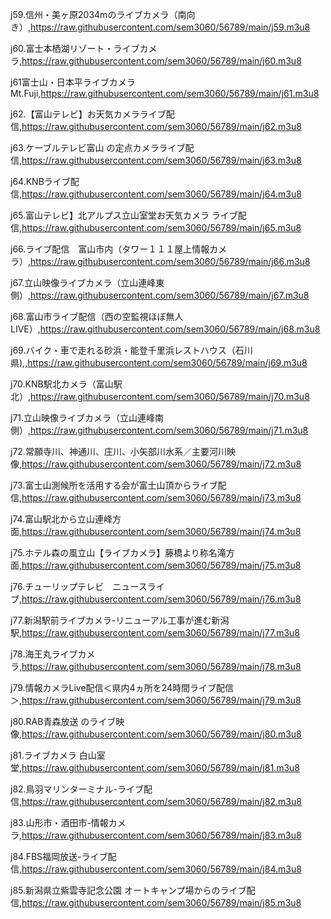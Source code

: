 j59.信州・美ヶ原2034mのライブカメラ（南向き）,https://raw.githubusercontent.com/sem3060/56789/main/j59.m3u8

j60.富士本栖湖リゾート・ライブカメラ,https://raw.githubusercontent.com/sem3060/56789/main/j60.m3u8

j61富士山・日本平ライブカメラ Mt.Fuji,https://raw.githubusercontent.com/sem3060/56789/main/j61.m3u8

j62.【富山テレビ】お天気カメラライブ配信,https://raw.githubusercontent.com/sem3060/56789/main/j62.m3u8

j63.ケーブルテレビ富山 の定点カメラライブ配信,https://raw.githubusercontent.com/sem3060/56789/main/j63.m3u8

j64.KNBライブ配信,https://raw.githubusercontent.com/sem3060/56789/main/j64.m3u8

j65.富山テレビ】北アルプス立山室堂お天気カメラ ライブ配信,https://raw.githubusercontent.com/sem3060/56789/main/j65.m3u8

j66.ライブ配信　富山市内（タワー１１１屋上情報カメラ）,https://raw.githubusercontent.com/sem3060/56789/main/j66.m3u8

j67.立山映像ライブカメラ（立山連峰東側）,https://raw.githubusercontent.com/sem3060/56789/main/j67.m3u8

j68.富山市ライブ配信（西の空監視ほぼ無人LIVE）,https://raw.githubusercontent.com/sem3060/56789/main/j68.m3u8

j69.バイク・車で走れる砂浜・能登千里浜レストハウス（石川県),,https://raw.githubusercontent.com/sem3060/56789/main/j69.m3u8

j70.KNB駅北カメラ（富山駅北）,https://raw.githubusercontent.com/sem3060/56789/main/j70.m3u8

j71.立山映像ライブカメラ（立山連峰南側）,https://raw.githubusercontent.com/sem3060/56789/main/j71.m3u8

j72.常願寺川、神通川、庄川、小矢部川水系／主要河川映像,https://raw.githubusercontent.com/sem3060/56789/main/j72.m3u8

j73.富士山測候所を活用する会が富士山頂からライブ配信,https://raw.githubusercontent.com/sem3060/56789/main/j73.m3u8

j74.富山駅北から立山連峰方面,https://raw.githubusercontent.com/sem3060/56789/main/j74.m3u8

j75.ホテル森の風立山【ライブカメラ】藤橋より称名滝方面,https://raw.githubusercontent.com/sem3060/56789/main/j75.m3u8

j76.チューリップテレビ　ニュースライブ,https://raw.githubusercontent.com/sem3060/56789/main/j76.m3u8

j77.新潟駅前ライブカメラ-リニューアル工事が進む新潟駅,https://raw.githubusercontent.com/sem3060/56789/main/j77.m3u8

j78.海王丸ライブカメラ,https://raw.githubusercontent.com/sem3060/56789/main/j78.m3u8

j79.情報カメラLive配信＜県内4ヵ所を24時間ライブ配信＞,https://raw.githubusercontent.com/sem3060/56789/main/j79.m3u8

j80.RAB青森放送 のライブ映像,https://raw.githubusercontent.com/sem3060/56789/main/j80.m3u8

j81.ライブカメラ 白山室堂,https://raw.githubusercontent.com/sem3060/56789/main/j81.m3u8

j82.鳥羽マリンターミナル-ライブ配信,https://raw.githubusercontent.com/sem3060/56789/main/j82.m3u8

j83.山形市・酒田市-情報カメラ,https://raw.githubusercontent.com/sem3060/56789/main/j83.m3u8

j84.FBS福岡放送-ライブ配信,https://raw.githubusercontent.com/sem3060/56789/main/j84.m3u8

j85.新潟県立紫雲寺記念公園 オートキャンプ場からのライブ配信,https://raw.githubusercontent.com/sem3060/56789/main/j85.m3u8
